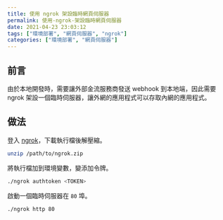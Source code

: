 ```yaml
---
title: 使用 ngrok 架設臨時網頁伺服器
permalink: 使用-ngrok-架設臨時網頁伺服器
date: 2021-04-23 23:03:12
tags: ["環境部署", "網頁伺服器", "ngrok"]
categories: ["環境部署", "網頁伺服器"]
---
```


## 前言

由於本地開發時，需要讓外部金流服務商發送 webhook 到本地端，因此需要 ngrok 架設一個臨時伺服器，讓外網的應用程式可以存取內網的應用程式。

## 做法

登入 [ngrok](https://dashboard.ngrok.com/)，下載執行檔後解壓縮。

```BASH
unzip /path/to/ngrok.zip
```

將執行檔加到環境變數，變添加令牌。

```BASH
./ngrok authtoken <TOKEN>
```

啟動一個臨時伺服器在 `80` 埠。

```BASH
./ngrok http 80
```
